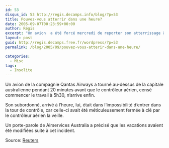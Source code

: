 ```yaml
---
id: 53
disqus_id: 53 http://regis.decamps.info/blog/?p=53
title: Pouvez-vous atterrir dans une heure?
date: 2005-09-07T00:23:59+00:00
author: Régis
excerpt: "Un avion  a été forcé mercredi de reporter son atterrissage à Canberra, le contrôleur aérien ne s'étant pas réveillé à temps pour être à l'heure à son travail."
layout: post
guid: http://regis.decamps.free.fr/wordpress/?p=53
permalink: /blog/2005/09/pouvez-vous-atterir-dans-une-heure/

categories:
  - Misc
tags:
  - Insolite
---
```

Un avion de la compagnie Qantas Airways a tourné au-dessus de la capitale australienne pendant 20 minutes avant que le contrôleur aérien, censé commencer le travail à 5h30, n’arrive enfin.

Son subordonné, arrivé à l’heure, lui, était dans l’impossibilité d’entrer dans la tour de contrôle, car celle-ci avait été méticuleusement fermée à clé par le contrôleur aérien la veille. 

Un porte-parole de Airservices Australia a précisé que les vacations avaient été modifiées suite à cet incident.

Source: [Reuters](http://today.reuters.fr/news/newsArticle.aspx?type=oddlyEnoughNews&storyID=2005-09-01T124814Z_01_TOU146053_RTRIDST_0_OFROE-AUSTRALIE-AVION-SOMMEIL-20050901.XML)

